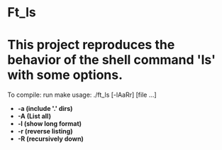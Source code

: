 # Ft_ls

# This project reproduces the behavior of the shell command 'ls' with some options.

To compile: run make
usage: ./ft_ls [-lAaRr] [file ...]

* __-a (include '.' dirs)__
* __-A (List all)__
* __-l (show long format)__
* __-r (reverse listing)__
* __-R (recursively down)__
